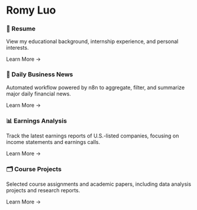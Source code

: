 # Romy Luo

<div class="feature-grid">

<div class="feature-card" onclick="location.href='/en/resume/'">
  <h3>📄 Resume</h3>
  <p>View my educational background, internship experience, and personal interests.</p>
  <span class="card-footer">Learn More →</span>
</div>

<div class="feature-card" onclick="location.href='/en/posts/'">
  <h3>📰 Daily Business News</h3>
  <p>Automated workflow powered by n8n to aggregate, filter, and summarize major daily financial news.</p>
  <span class="card-footer">Learn More →</span>
</div>

<div class="feature-card" onclick="location.href='/en/earnings/'">
  <h3>📊 Earnings Analysis</h3>
  <p>Track the latest earnings reports of U.S.-listed companies, focusing on income statements and earnings calls.</p>
  <span class="card-footer">Learn More →</span>
</div>

<div class="feature-card" onclick="location.href='/en/projects/'">
  <h3>🗂️ Course Projects</h3>
  <p>Selected course assignments and academic papers, including data analysis projects and research reports.</p>
  <span class="card-footer">Learn More →</span>
</div>

</div>

